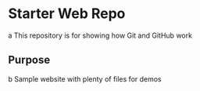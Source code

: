 # Starter Web Repo
a
This repository is for showing how Git and GitHub work

## Purpose
b
Sample website with plenty of files for demos